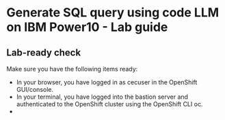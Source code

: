 # Generate SQL query using code LLM on IBM Power10 - Lab guide

## Lab-ready check
Make sure you have the following items ready:
  - In your browser, you have logged in as cecuser in the OpenShift GUI/console.
  - In your terminal, you have logged into the bastion server and authenticated to the OpenShift cluster using the OpenShift CLI oc.
  - 
